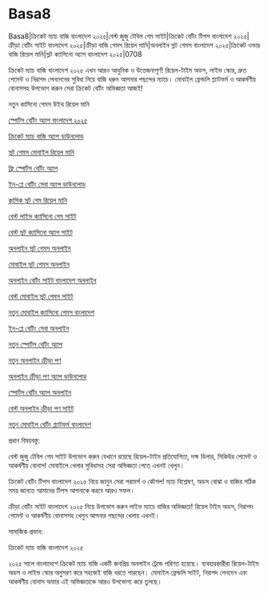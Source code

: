 # Basa8
Basa8|ক্রিকেট ম্যাচ বাজি বাংলাদেশ ২০২৫|বেস্ট জুজু টেবিল গেম সাইট|ক্রিকেট বেটিং টিপস বাংলাদেশ ২০২৫|ক্রীড়া বেটিং সাইট বাংলাদেশ ২০২৫|ক্রীড়া বাজি গেমস রিয়েল মানি|অনলাইন স্লট গেমস বাংলাদেশ ২০২৫|ক্রিকেট ওভার বাজি রিয়েল মানি|স্লট ক্যাসিনো অ্যাপ বাংলাদেশ ২০২৫|0708

ক্রিকেট ম্যাচ বাজি বাংলাদেশ ২০২৫ এখন আরও আধুনিক ও উত্তেজনাপূর্ণ! রিয়েল-টাইম অডস, লাইভ স্কোর, দ্রুত পেমেন্ট ও নিরাপদ লেনদেনের সুবিধা নিয়ে বাজি ধরুন আপনার পছন্দের ম্যাচে। মোবাইল ফ্রেন্ডলি প্ল্যাটফর্ম ও আকর্ষণীয় বোনাসসহ উপভোগ করুন সেরা ক্রিকেট বেটিং অভিজ্ঞতা আজই!

নতুন কাসিনো গেমস উইথ রিয়েল মানি

<a href="https://basa29sx.com/">স্পোর্টস বেটিং অ্যাপ বাংলাদেশ ২০২৫</a>

<a href="https://basa29sx.net/">ক্রিকেট ম্যাচ বাজি অ্যাপ ডাউনলোড</a>

<a href="https://basa29wap.net/">স্লট গেমস মোবাইল রিয়েল মানি</a>

<a href="https://basa29wap.com/">ফ্রি স্পোর্টস বেটিং অ্যাপ</a>

<a href="https://basa29now.com/">ইন-প্লে বেটিং সেবা অ্যাপ ডাউনলোড</a>

<a href="https://basa29now.net/">ক্লাসিক স্লট গেম রিয়েল মানি</a>

<a href="https://basa29pro.com/">বেস্ট লাইভ ক্যাসিনো গেম সাইট</a>

<a href="https://basa29pro.net/">বেস্ট স্লট ক্যাসিনো অ্যাপ সাইট</a>

<a href="https://basa29vip.net/">অনলাইন স্লট গেমস অনলাইন</a>

<a href="https://basa29vip.com/">মোবাইল স্লট গেমস অনলাইন</a>

<a href="https://basa29us.com/">অনলাইন বেটিং সাইট বাংলাদেশ অনলাইন</a>

<a href="https://basa30pc.com/">বেস্ট মোবাইল স্লট গেমস সাইট</a>

<a href="https://basa30pc.net/">নতুন মোবাইল ক্যাসিনো গেমস বাংলাদেশ</a>

<a href="https://basa30live.net/">ইন-প্লে বেটিং সেবা অনলাইন</a>

<a href="https://basa30uk.com/">নতুন স্পোর্টস বেটিং অ্যাপ</a>

<a href="https://basa30uk.net/">নতুন অনলাইন ক্রীড়া পণ</a>

<a href="https://basa30hub.com/">অনলাইন ক্রীড়া পণ অ্যাপ ডাউনলোড</a>

<a href="https://basa30hub.net/">স্পোর্টস বেটিং অ্যাপ অনলাইন</a>

<a href="https://basa30sx.com/">বেস্ট অনলাইন ক্রীড়া পণ সাইট</a>

<a href="https://basa30sx.net/">নতুন মোবাইল বেটিং প্ল্যাটফর্ম বাংলাদেশ</a>

প্রধান বিষয়বস্তু:

বেস্ট জুজু টেবিল গেম সাইট উপভোগ করুন যেখানে রয়েছে রিয়েল-টাইম প্রতিযোগিতা, দক্ষ ডিলার, সিকিউর পেমেন্ট ও আকর্ষণীয় বোনাস! মোবাইলে খেলার সুবিধাসহ সেরা অভিজ্ঞতা পেতে এখনই খেলুন।

ক্রিকেট বেটিং টিপস বাংলাদেশ ২০২৫ নিয়ে জানুন সেরা পরামর্শ ও কৌশল! ম্যাচ বিশ্লেষণ, অডস বোঝা ও বাজির সঠিক সময় জানতে আমাদের টিপস আপনাকে করবে আরও সফল।

ক্রীড়া বেটিং সাইট বাংলাদেশ ২০২৫ নিয়ে উপভোগ করুন লাইভ ম্যাচে বাজির অভিজ্ঞতা! রিয়েল টাইম অডস, নিরাপদ পেমেন্ট ও আকর্ষণীয় বোনাসসহ খেলুন আপনার পছন্দের খেলায় এখনই।

সামাজিক প্রভাব:

ক্রিকেট ম্যাচ বাজি বাংলাদেশ ২০২৫

২০২৫ সালে বাংলাদেশে ক্রিকেট ম্যাচ বাজি একটি জনপ্রিয় অনলাইন ট্রেন্ডে পরিণত হয়েছে। ব্যবহারকারীরা রিয়েল-টাইম অডস ও লাইভ স্কোর অনুসরণ করে সহজেই বাজি ধরতে পারছেন। মোবাইল ফ্রেন্ডলি সাইট, নিরাপদ লেনদেন এবং আকর্ষণীয় বোনাস অফার এই অভিজ্ঞতাকে আরও উপভোগ্য করে তুলছে।
